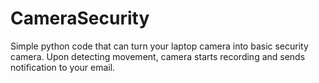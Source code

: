 # CameraSecurity

Simple python code that can turn your laptop camera into basic security camera. Upon detecting movement, camera starts recording and sends notification to your email. 

